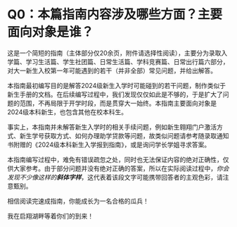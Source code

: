 # Q0：本篇指南内容涉及哪些方面？主要面向对象是谁？

这是一个简短的指南（主体部分仅20余页，附件请选择性阅读），主要分为录取入学篇、学习生活篇、学生社团篇、日常生活篇、学科竞赛篇、日常出行篇六部分，对大一新生入校第一年可能遇到的若干（并非全部）常见问题，并给出解答。

本指南最初编写目的是解答2024级新生入学时可能碰到的若干问题，制作类似于新生手册的文档。在后续编写过程中，我们发现仅仅如此是不够的，于是扩大了问题的范围，不再局限于开学时段，而是贯穿大一始终。本指南主要面向对象是2024级本科新生，也包含其他在校本科生。

事实上，本指南并未解答新生入学时的相关手续问题，例如新生翱翔门户激活方式、新生学号获取方式、如何办理助学贷款等问题，故类似问题请参考随录取通知书附赠的《2024级本科新生入学报到指南》，或是询问学长学姐寻求答案。

本指南编写过程中，难免有错误疏忽之处，同时也无法保证内容的绝对正确性，仅供大家参考。由于部分问题并没有绝对正确的答案，所以在实际阅读过程中，_你会发现不少像这样的**斜体字样**_，这代表着该段文字可能携带回答者的主观色彩，请注意甄别。

相信阅读完速成指南，你能成长为一名合格的瓜兵！

我在启翔湖畔等着你们的到来！
